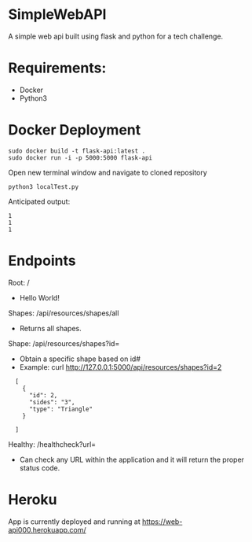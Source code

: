 # SimpleWebAPI
A simple web api built using flask and python for a tech challenge.

# Requirements:
- Docker
- Python3


# Docker Deployment
```
sudo docker build -t flask-api:latest .
sudo docker run -i -p 5000:5000 flask-api
```
Open new terminal window and navigate to cloned repository
```
python3 localTest.py
```
Anticipated output:
```
1
1
1
```

# Endpoints
Root: / 
- Hello World!

Shapes: /api/resources/shapes/all
- Returns all shapes.

Shape: /api/resources/shapes?id=
- Obtain a specific shape based on id#
- Example: curl http://127.0.0.1:5000/api/resources/shapes?id=2
```
  [
    {
      "id": 2, 
      "sides": "3", 
      "type": "Triangle"
    }

  ]
```
Healthy: /healthcheck?url=
- Can check any URL within the application and it will return the proper status code.


# Heroku
App is currently deployed and running at https://web-api000.herokuapp.com/

